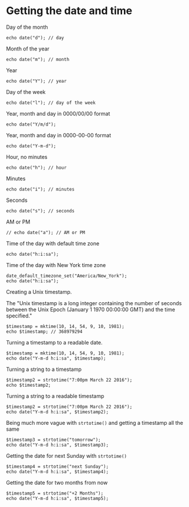 # Getting the date and time

Day of the month

    echo date("d"); // day

Month of the year

    echo date("m"); // month

Year

    echo date("Y"); // year

Day of the week

    echo date("l"); // day of the week

Year, month and day in 0000/00/00 format

    echo date("Y/m/d");

Year, month and day in 0000-00-00 format

    echo date("Y-m-d");

Hour, no minutes

    echo date("h"); // hour

Minutes

    echo date("i"); // minutes

Seconds

    echo date("s"); // seconds

AM or PM

    // echo date("a"); // AM or PM

Time of the day with default time zone

    echo date("h:i:sa");

Time of the day with New York time zone

    date_default_timezone_set("America/New_York");
    echo date("h:i:sa");

Creating a Unix timestamp.

The "Unix timestamp is a long integer containing the number of seconds between the Unix Epoch (January 1 1970 00:00:00 GMT) and the time specified."

    $timestamp = mktime(10, 14, 54, 9, 10, 1981);
    echo $timestamp; // 368979294

Turning a timestamp to a readable date.

    $timestamp = mktime(10, 14, 54, 9, 10, 1981);
    echo date("Y-m-d h:i:sa", $timestamp);

Turning a string to a timestamp

    $timestamp2 = strtotime("7:00pm March 22 2016");
    echo $timestamp2;

Turning a string to a readable timestamp

    $timestamp2 = strtotime("7:00pm March 22 2016");
    echo date("Y-m-d h:i:sa", $timestamp2);

Being much more vague with <code>strtotime()</code> and getting a timestamp all the same

    $timestamp3 = strtotime("tomorrow");
    echo date("Y-m-d h:i:sa", $timestamp3);

Getting the date for next Sunday with <code>strtotime()</code>

    $timestamp4 = strtotime("next Sunday");
    echo date("Y-m-d h:i:sa", $timestamp4);

Getting the date for two months from now

    $timestamp5 = strtotime("+2 Months");
    echo date("Y-m-d h:i:sa", $timestamp5);